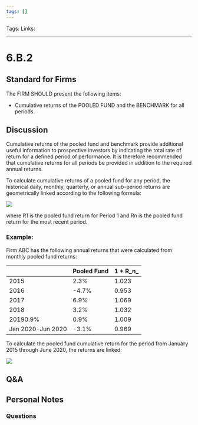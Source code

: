 ```yaml
---
tags: []
---
```

Tags:
Links: 
___
# 6.B.2
## Standard for Firms
The FIRM SHOULD present the following items:
- Cumulative returns of the POOLED FUND and the BENCHMARK for all periods.
## Discussion
Cumulative returns of the pooled fund and benchmark provide additional useful information to prospective investors by indicating the total rate of return for a defined period of performance. It is therefore recommended that cumulative returns for all periods be provided in addition to the required annual returns.

To calculate cumulative returns of a pooled fund for any period, the historical daily, monthly, quarterly, or annual sub-period returns are geometrically linked according to the following formula:

![](https://www.gipsstandards.org/wp-content/themes/gips/pdf_img/for_firms/6.A.10.3.png)

where R1 is the pooled fund return for Period 1 and Rn is the pooled fund return for the most recent period.

### Example:
Firm ABC has the following annual returns that were calculated from monthly pooled fund returns:

||Pooled Fund|1 + R_n_|
|---|---|---|
|2015|2.3%|1.023|
|2016|-4.7%|0.953|
|2017|6.9%|1.069|
|2018|3.2%|1.032|
|20190.9%|0.9%|1.009|
|Jan 2020-Jun 2020|-3.1%|0.969|

To calculate the pooled fund cumulative return for the period from January 2015 through June 2020, the returns are linked:

![](https://www.gipsstandards.org/wp-content/themes/gips/pdf_img/for_firms/6.A.10.4.png)
## Q&A

## Personal Notes

### Questions